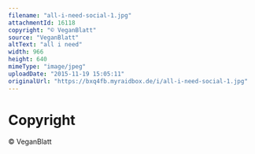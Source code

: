 ```yaml
---
filename: "all-i-need-social-1.jpg"
attachmentId: 16118
copyright: "© VeganBlatt"
source: "VeganBlatt"
altText: "all i need"
width: 966
height: 640
mimeType: "image/jpeg"
uploadDate: "2015-11-19 15:05:11"
originalUrl: "https://bxq4fb.myraidbox.de/i/all-i-need-social-1.jpg"
---
```


# Copyright

© VeganBlatt
